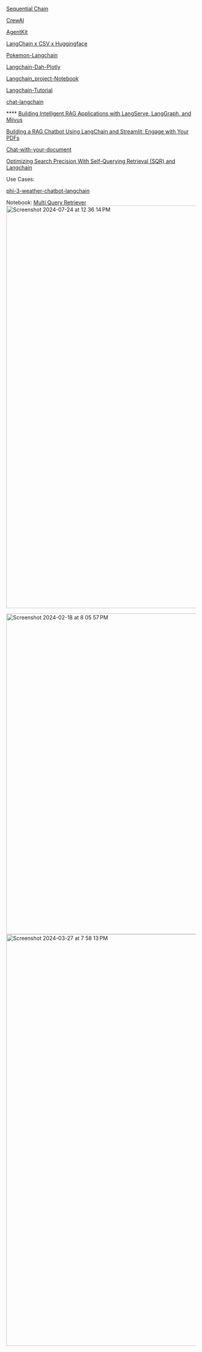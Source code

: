 [Sequential Chain](https://github.com/mahesh15698/MCQ_generator_Using_Langchain_and_OpenAI/blob/main/streamlitApp.py)

[CrewAI](https://medium.com/analytics-vidhya/want-to-generate-social-media-content-automatically-d8ac88922368)

[AgentKit](https://github.com/BCG-X-Official/agentkit) 

[LangChain x CSV x Huggingface](https://zenn.dev/kaiyo/articles/557db401391803)

[Pokemon-Langchain](https://github.com/suzuki0430/langchain-pokemon-ai-agents/blob/main/main.py)

[Langchain-Dah-Plotly](https://github.com/Coding-with-Adam/Dash-by-Plotly/blob/master/LangChain/Graph-Insights/app-demo.py)

[Langchain_project-Notebook](https://github.com/pd2871/End-to-End-LLM-Projects/tree/main/Langchain)

[Langchain-Tutorial](https://github.com/teddylee777/langchain-kr/tree/main) 

[chat-langchain](https://github.com/langchain-ai/chat-langchain) 

**** [Building Intelligent RAG Applications with LangServe, LangGraph, and Milvus](https://zilliz.com/blog/build-intelligent-rag-with-langserve-langgraph-and-milvus)

[Building a RAG Chatbot Using LangChain and Streamlit: Engage with Your PDFs](https://sabber.dev/blogs/building_a_RAG_chatbot_usinglangChain_and_Streamlit)

[Chat-with-your-document](https://github.com/Sumit-Pluto/Chat-with-your-document/blob/main/app.py)

[Optimizing Search Precision With Self-Querying Retrieval (SQR) and Langchain](https://dzone.com/articles/optimizing-search-precision-with-sqr-and-langchain)

Use Cases:

[phi-3-weather-chatbot-langchain](https://huggingface.co/spaces/VatsalPatel18/phi-3-weather-chatbot-langchain/blob/main/app.py)

Notebook:
[Multi Query Retriever](https://www.53ai.com/news-frame?id=1027.html)
<img width="1072" alt="Screenshot 2024-07-24 at 12 36 14 PM" src="https://github.com/user-attachments/assets/23be9702-32f5-47c6-96b8-38906d87eb55">


<img width="854" alt="Screenshot 2024-02-18 at 8 05 57 PM" src="https://github.com/andysingal/llm-course/assets/20493493/e30d3882-e117-4925-9989-5aba387978b5">


<img width="1096" alt="Screenshot 2024-03-27 at 7 58 13 PM" src="https://github.com/andysingal/llm-course/assets/20493493/bda1b211-f403-4f9b-8d08-b0b509b23450">


